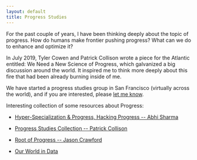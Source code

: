 ```yaml
---
layout: default
title: Progress Studies
---
```


For the past couple of years, I have been thinking deeply about the topic of progress. How do humans make frontier pushing progress? What can we do to enhance and optimize it?
 
In July 2019, Tyler Cowen and Patrick Collison wrote a piece for the Atlantic entitled: We Need a New Science of Progress, which galvanized a big discussion around the world. It inspired me to think more deeply about this fire that had been already burning inside of me.

We have started a progress studies group in San Francisco (virtually across the world), and if you are interested, please [let me know](mailto:abhisharma.b@gmail.com).

Interesting collection of some resources about Progress:  


* [Hyper-Specialization & Progress, Hacking Progress -- Abhi Sharma](https://youtu.be/6ZiQQ6Lalm0)

* [Progress Studies Collection -- Patrick Collison](https://patrickcollison.com/progress)

* [Root of Progress -- Jason Crawford](https://rootsofprogress.org/)

* [Our World in Data](https://twitter.com/OurWorldInData)

 
